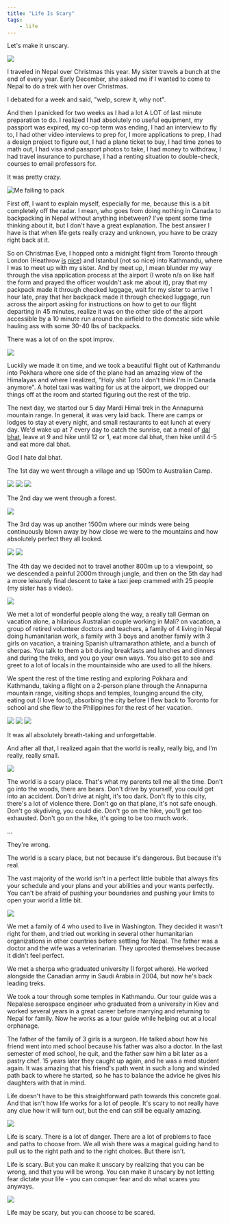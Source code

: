 ```yaml
---
title: "Life Is Scary"
tags:
    - life
---
```


Let's make it unscary.

![](http://imgur.com/dnCt3sI.jpg)

I traveled in Nepal over Christmas this year. My sister travels a bunch at the end of every year. Early December, she asked me if I wanted to come to Nepal to do a trek with her over Christmas. 

I debated for a week and said, "welp, screw it, why not". 

And then I panicked for two weeks as I had a lot A LOT of last minute preparation to do. I realized I had absolutely no useful equipment, my passport was expired, my co-op term was ending, I had an interview to fly to, I had other video interviews to prep for, I more applications to prep, I had a design project to figure out, I had a plane ticket to buy, I had time zones to math out, I had visa and passport photos to take, I had money to withdraw, I had travel insurance to purchase, I had a renting situation to double-check, courses to email professors for. 

It was pretty crazy.

![Me failing to pack](http://i.imgur.com/WeDK1uh.jpg)

First off, I want to explain myself, especially for me, because this is a bit completely off the radar. I mean, who goes from doing nothing in Canada to backpacking in Nepal without anything inbetween? I've spent some time thinking about it, but I don't have a great explanation. The best answer I have is that when life gets really crazy and unknown, you have to be crazy right back at it. 

So on Christmas Eve, I hopped onto a midnight flight from Toronto through London (Heathrow [is](http://i.imgur.com/UaI5SYT.jpg) [nice](http://i.imgur.com/8sqsqO2.jpg)) and Istanbul (not so nice) into Kathmandu, where I was to meet up with my sister. And by meet up, I mean blunder my way through the visa application process at the airport (I wrote n/a on like half the form and prayed the officer wouldn't ask me about it), pray that my packpack made it through checked luggage, wait for my sister to arrive 1 hour late, pray that her backpack made it through checked luggage, run across the airport asking for instructions on how to get to our flight departing in 45 minutes, realize it was on the other side of the airport accessible by a 10 minute run around the airfield to the domestic side while hauling ass with some 30-40 lbs of backpacks. 

There was a lot of on the spot improv.

![](http://i.imgur.com/u0H0bXW.jpg)

Luckily we made it on time, and we took a beautiful flight out of Kathmandu into Pokhara where one side of the plane had an amazing view of the Himalayas and where I realized, "Holy shit Toto I don't think I'm in Canada anymore". A hotel taxi was waiting for us at the airport, we dropped our things off at the room and started figuring out the rest of the trip. 

The next day, we started our 5 day Mardi Himal trek in the Annapurna mountain range. In general, it was very laid back. There are camps or lodges to stay at every night, and small restaurants to eat lunch at every day. We'd wake up at 7 every day to catch the sunrise, eat a meal of [dal bhat](https://www.google.ca/search?q=dal+bhat&source=lnms&tbm=isch&sa=X&ved=0ahUKEwiVwM_9rq3KAhUBKJQKHX-CBDQQ_AUIBygB&biw=652&bih=754), leave at 9 and hike until 12 or 1, eat more dal bhat, then hike until 4-5 and eat more dal bhat. 

God I hate dal bhat.

The 1st day we went through a village and up 1500m to Australian Camp.

![](http://imgur.com/lqTnn5z.jpg)
![](http://imgur.com/lAEw1dA.jpg)
![](http://imgur.com/Fq44DFN.jpg)

The 2nd day we went through a forest.

![](http://i.imgur.com/3sJNqQj.jpg)

The 3rd day was up another 1500m where our minds were being continuously blown away by how close we were to the mountains and how absolutely perfect they all looked. 

![](http://imgur.com/qnvpoeo.jpg)
![](http://i.imgur.com/y9isa56.jpg)

 The 4th day we decided not to travel another 800m up to a viewpoint, so we descended a painful 2000m through jungle, and then on the 5th day had a more leisurely final descent to take a taxi jeep crammed with 25 people (my sister has a video).

![](http://imgur.com/QYcYDAR.jpg) 

We met a lot of wonderful people along the way, a really tall German on vacation alone, a hilarious Australian couple working in Mali? on vacation, a group of retired volunteer doctors and teachers, a family of 4 living in Nepal doing humanitarian work, a family with 3 boys and another family with 3 girls on vacation, a training Spanish ultramarathon athlete, and a bunch of sherpas. You talk to them a bit during breakfasts and lunches and dinners and during the treks, and you go your own ways. You also get to see and greet to a lot of locals in the mountainside who are used to all the hikers.

We spent the rest of the time resting and exploring Pokhara and Kathmandu, taking a flight on a 2-person plane through the Annapurna mountain range, visiting shops and temples, lounging around the city, eating out (I love food), absorbing the city before I flew back to Toronto for school and she flew to the Philippines for the rest of her vacation.

![](http://imgur.com/5zbbjpU.jpg)
![](http://imgur.com/jPVzseD.jpg)
![](http://imgur.com/zPBBFvd.jpg)

It was all absolutely breath-taking and unforgettable. 

And after all that, I realized again that the world is really, really big, and I'm really, really small.

![](http://imgur.com/Rc83nq5.jpg)

The world is a scary place. That's what my parents tell me all the time. Don't go into the woods, there are bears. Don't drive by yourself, you could get into an accident. Don't drive at night, it's too dark. Don't fly to this city, there's a lot of violence there. Don't go on that plane, it's not safe enough. Don't go skydiving, you could die. Don't go on the hike, you'll get too exhausted. Don't go on the hike, it's going to be too much work. 

...

They're wrong.

The world is a scary place, but not because it's dangerous. But because it's real. 

The vast majority of the world isn't in a perfect little bubble that always fits your schedule and your plans and your abilities and your wants perfectly. You can't be afraid of pushing your boundaries and pushing your limits to open your world a little bit.

![](http://imgur.com/8NA6ygo.jpg)

We met a family of 4 who used to live in Washington. They decided it wasn't right for them, and tried out working in several other humanitarian organizations in other countries before settling for Nepal. The father was a doctor and the wife was a veterinarian. They uprooted themselves because it didn't feel perfect. 

We met a sherpa who graduated university (I forgot where). He worked alongside the Canadian army in Saudi Arabia in 2004, but now he's back leading treks.

We took a tour through some temples in Kathmandu. Our tour guide was a Nepalese aerospace engineer who graduated from a university in Kiev and worked several years in a great career before marrying and returning to Nepal for family. Now he works as a tour guide while helping out at a local orphanage. 

The father of the family of 3 girls is a surgeon. He talked about how his friend went into med school because his father was also a doctor. In the last semester of med school, he quit, and the father saw him a bit later as a pastry chef. 15 years later they caught up again, and he was a med student again. It was amazing that his friend's path went in such a long and winded path back to where he started, so he has to balance the advice he gives his daughters with that in mind.

Life doesn't have to be this straightforward path towards this concrete goal. And that isn't how life works for a lot of people. It's scary to not really have any clue how it will turn out, but the end can still be equally amazing.

![](http://imgur.com/U8XZWvp.jpg)

Life is scary. There is a lot of danger. There are a lot of problems to face and paths to choose from. We all wish there was a magical guiding hand to pull us to the right path and to the right choices. But there isn't.

Life is scary. But you can make it unscary by realizing that you can be wrong, and that you will be wrong. You can make it unscary by not letting fear dictate your life - you can conquer fear and do what scares you anyways. 

![](http://i.imgur.com/vqri6yx.jpg)

Life may be scary, but you can choose to be scared. 
